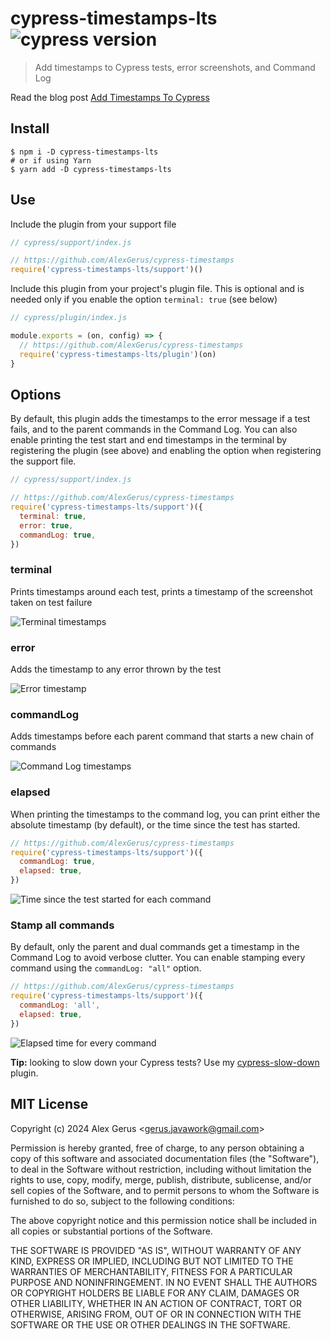 # cypress-timestamps-lts ![cypress version](https://img.shields.io/badge/cypress-13.13.0-brightgreen)

> Add timestamps to Cypress tests, error screenshots, and Command Log

Read the blog post [Add Timestamps To Cypress](https://glebbahmutov.com/blog/cypress-timestamps/)

## Install

```shell
$ npm i -D cypress-timestamps-lts
# or if using Yarn
$ yarn add -D cypress-timestamps-lts
```

## Use

Include the plugin from your support file

```js
// cypress/support/index.js

// https://github.com/AlexGerus/cypress-timestamps
require('cypress-timestamps-lts/support')()
```

Include this plugin from your project's plugin file. This is optional and is needed only if you enable the option `terminal: true` (see below)

```js
// cypress/plugin/index.js

module.exports = (on, config) => {
  // https://github.com/AlexGerus/cypress-timestamps
  require('cypress-timestamps-lts/plugin')(on)
}
```

## Options

By default, this plugin adds the timestamps to the error message if a test fails, and to the parent commands in the Command Log. You can also enable printing the test start and end timestamps in the terminal by registering the plugin (see above) and enabling the option when registering the support file.

```js
// cypress/support/index.js

// https://github.com/AlexGerus/cypress-timestamps
require('cypress-timestamps-lts/support')({
  terminal: true,
  error: true,
  commandLog: true,
})
```

### terminal

Prints timestamps around each test, prints a timestamp of the screenshot taken on test failure

![Terminal timestamps](./images/screenshot-timestamp.png)

### error

Adds the timestamp to any error thrown by the test

![Error timestamp](./images/timestamp-error.png)

### commandLog

Adds timestamps before each parent command that starts a new chain of commands

![Command Log timestamps](./images/parent-timestamps.png)

### elapsed

When printing the timestamps to the command log, you can print either the absolute timestamp (by default), or the time since the test has started.

```js
// https://github.com/AlexGerus/cypress-timestamps
require('cypress-timestamps-lts/support')({
  commandLog: true,
  elapsed: true,
})
```

![Time since the test started for each command](./images/elapsed.png)

### Stamp all commands

By default, only the parent and dual commands get a timestamp in the Command Log to avoid verbose clutter. You can enable stamping every command using the `commandLog: "all"` option.

```js
// https://github.com/AlexGerus/cypress-timestamps
require('cypress-timestamps-lts/support')({
  commandLog: 'all',
  elapsed: true,
})
```

![Elapsed time for every command](./images/all.png)

**Tip:** looking to slow down your Cypress tests? Use my [cypress-slow-down](https://github.com/bahmutov/cypress-slow-down) plugin.

## MIT License

Copyright (c) 2024 Alex Gerus &lt;gerus.javawork@gmail.com&gt;

Permission is hereby granted, free of charge, to any person
obtaining a copy of this software and associated documentation
files (the "Software"), to deal in the Software without
restriction, including without limitation the rights to use,
copy, modify, merge, publish, distribute, sublicense, and/or sell
copies of the Software, and to permit persons to whom the
Software is furnished to do so, subject to the following
conditions:

The above copyright notice and this permission notice shall be
included in all copies or substantial portions of the Software.

THE SOFTWARE IS PROVIDED "AS IS", WITHOUT WARRANTY OF ANY KIND,
EXPRESS OR IMPLIED, INCLUDING BUT NOT LIMITED TO THE WARRANTIES
OF MERCHANTABILITY, FITNESS FOR A PARTICULAR PURPOSE AND
NONINFRINGEMENT. IN NO EVENT SHALL THE AUTHORS OR COPYRIGHT
HOLDERS BE LIABLE FOR ANY CLAIM, DAMAGES OR OTHER LIABILITY,
WHETHER IN AN ACTION OF CONTRACT, TORT OR OTHERWISE, ARISING
FROM, OUT OF OR IN CONNECTION WITH THE SOFTWARE OR THE USE OR
OTHER DEALINGS IN THE SOFTWARE.

```

```
